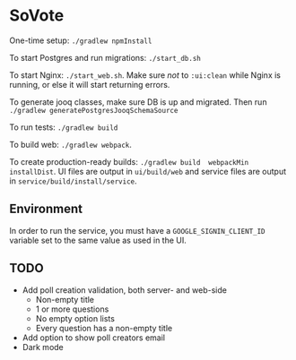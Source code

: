 # SoVote

One-time setup: `./gradlew npmInstall`

To start Postgres and run migrations: `./start_db.sh`

To start Nginx: `./start_web.sh`. Make sure *not* to `:ui:clean` while 
Nginx is running, or else it will start returning errors.

To generate jooq classes, make sure DB is up and migrated. Then run 
`./gradlew generatePostgresJooqSchemaSource`

To run tests: `./gradlew build`

To build web: `./gradlew webpack`.

To create production-ready builds: `./gradlew build 
webpackMin installDist`. UI files are output in `ui/build/web` and 
service files are output in `service/build/install/service`.

## Environment

In order to run the service, you must have a `GOOGLE_SIGNIN_CLIENT_ID` 
variable set to the same value as used in the UI.

## TODO
* Add poll creation validation, both server- and web-side
    * Non-empty title
    * 1 or more questions
    * No empty option lists
    * Every question has a non-empty title
* Add option to show poll creators email
* Dark mode
